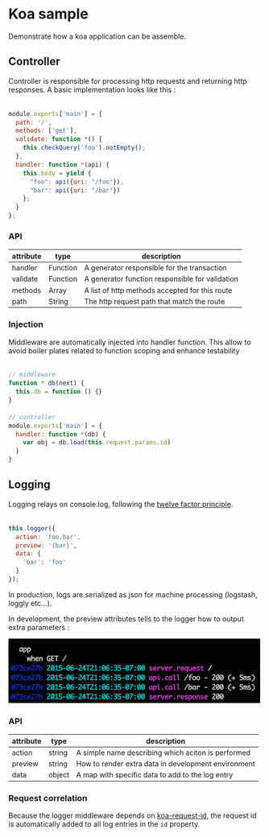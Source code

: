 # Koa sample

Demonstrate how a koa application can be assemble.

## Controller

Controller is responsible for processing http requests and returning http responses.
A basic implementation looks like this :

```js

module.exports['main'] = {
  path: '/',
  methods: ['get'],
  validate: function *() {
    this.checkQuery('foo').notEmpty();
  },
  handler: function *(api) {
    this.body = yield {
      "foo": api({uri: "/foo"}),
      "bar": api({uri: "/bar"})
    };
  }
};
```

### API

| attribute | type     | description                                         |
|-----------|----------|-----------------------------------------------------|
| handler   | Function | A generator responsible for the transaction         |
| validate  | Function | A generator function responsible for validation     |
| methods   | Array    | A list of http methods accepted for this route      |
| path      | String   | The http request path that match the route          |


### Injection

Middleware are automatically injected into handler function. This allow to avoid
boiler plates related to function scoping and enhance testability

```js

// middleware
function * db(next) {
  this.db = function () {}
}

// controller
module.exports['main'] = {
  handler: function *(db) {
    var obj = db.load(this.request.params.id)
  }
}

```


## Logging

Logging relays on console.log, following the [twelve factor principle](http://12factor.net/logs).

```js

this.logger({
  action: 'foo.bar',
  preview: '{bar}',
  data: {
    'bar': 'foo'
  }
});
```

In production, logs are serialized as json for machine processing (logstash, loggly etc...).

In development, the preview attributes tells to the logger how to output extra parameters :

![](https://github.com/dstendardi/koa-sample/blob/master/doc/img/logging.png)

### API

| attribute | type   | description                                         |
|-----------|--------|-----------------------------------------------------|
| action    | string | A simple name describing which aciton is performed  |
| preview   | string | How to render extra data in development environment |
| data      | object | A map with specific data to add to the log entry    |

### Request correlation


Because the logger middleware depends on [koa-request-id](https://github.com/segmentio/koa-request-id), the request id is automatically
added to all log entries in the `id` property.


